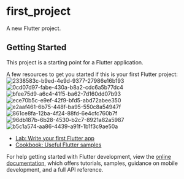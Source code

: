 # first_project

A new Flutter project.

## Getting Started

This project is a starting point for a Flutter application.

A few resources to get you started if this is your first Flutter project:
![2338583c-b9ed-4e9d-9377-27986e16b193](https://github.com/user-attachments/assets/e8e6a442-3012-4cb3-b09d-48e808cc9a47)
![0cd07d97-fabe-430a-b8a2-cdc6a5b77dc4](https://github.com/user-attachments/assets/11b3d47b-bc0c-4745-9f56-138c397f189c)
![bfee75d9-a6c4-41f5-ba62-7d160dd07b93](https://github.com/user-attachments/assets/1ed565f4-d614-49fd-81f4-c18ab75e4af0)
![ece70b5c-e9ef-42f9-bfd5-abd72abee350](https://github.com/user-attachments/assets/36fd7ad9-8361-48fc-97e8-60ce7c6d5431)
![e2aaf461-6b75-448f-ba95-550c8a54947f](https://github.com/user-attachments/assets/a0cea952-97d1-4ecc-9f73-8c55159d8750)
![861ce8fa-12ba-4f24-88fd-6e4cfc760b7f](https://github.com/user-attachments/assets/355aab79-dc81-4aa3-bd34-948a74f454d2)
![96db187b-6b28-4530-b2c7-8921a82a5987](https://github.com/user-attachments/assets/d738f0a9-8fec-4a50-9f75-4fb6eabfa72d)
![b5c1a574-aa86-4439-a91f-1b1f3c9ae50a](https://github.com/user-attachments/assets/d23f3ff7-81c4-48f6-9bff-51128515c0db)

- [Lab: Write your first Flutter app](https://docs.flutter.dev/get-started/codelab)
- [Cookbook: Useful Flutter samples](https://docs.flutter.dev/cookbook)

For help getting started with Flutter development, view the
[online documentation](https://docs.flutter.dev/), which offers tutorials,
samples, guidance on mobile development, and a full API reference.
